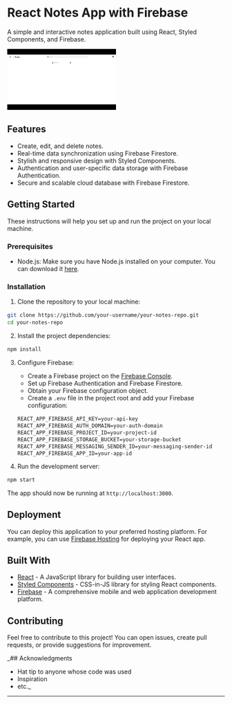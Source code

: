 # React Notes App with Firebase

A simple and interactive notes application built using React, Styled Components, and Firebase.


<img src="https://github.com/immangat/notes/blob/main/project_media/notesdemo2.gif" width="50%" height = "50%">


## Features

- Create, edit, and delete notes.
- Real-time data synchronization using Firebase Firestore.
- Stylish and responsive design with Styled Components.
- Authentication and user-specific data storage with Firebase Authentication.
- Secure and scalable cloud database with Firebase Firestore.

## Getting Started

These instructions will help you set up and run the project on your local machine.

### Prerequisites

- Node.js: Make sure you have Node.js installed on your computer. You can download it [here](https://nodejs.org/).

### Installation

1. Clone the repository to your local machine:

```bash
git clone https://github.com/your-username/your-notes-repo.git
cd your-notes-repo
```

2. Install the project dependencies:

```bash
npm install
```

3. Configure Firebase:

    - Create a Firebase project on the [Firebase Console](https://console.firebase.google.com/).
    - Set up Firebase Authentication and Firebase Firestore.
    - Obtain your Firebase configuration object.
    - Create a `.env` file in the project root and add your Firebase configuration:

   ```env
   REACT_APP_FIREBASE_API_KEY=your-api-key
   REACT_APP_FIREBASE_AUTH_DOMAIN=your-auth-domain
   REACT_APP_FIREBASE_PROJECT_ID=your-project-id
   REACT_APP_FIREBASE_STORAGE_BUCKET=your-storage-bucket
   REACT_APP_FIREBASE_MESSAGING_SENDER_ID=your-messaging-sender-id
   REACT_APP_FIREBASE_APP_ID=your-app-id
   ```

4. Run the development server:

```bash
npm start
```

The app should now be running at `http://localhost:3000`.

## Deployment

You can deploy this application to your preferred hosting platform. For example, you can use [Firebase Hosting](https://firebase.google.com/docs/hosting) for deploying your React app.

## Built With

- [React](https://reactjs.org/) - A JavaScript library for building user interfaces.
- [Styled Components](https://styled-components.com/) - CSS-in-JS library for styling React components.
- [Firebase](https://firebase.google.com/) - A comprehensive mobile and web application development platform.

## Contributing

Feel free to contribute to this project! You can open issues, create pull requests, or provide suggestions for improvement.

_## Acknowledgments

- Hat tip to anyone whose code was used
- Inspiration
- etc._

---
